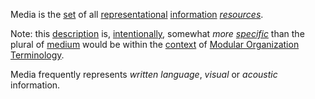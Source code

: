 Media is the [set](https://github.com/gcassel/Modular-Organization-Terminology/blob/master/terms/set.md) of all [representational](https://github.com/gcassel/Modular-Organization-Terminology/blob/master/terms/representation.md) [information](https://github.com/gcassel/Modular-Organization-Terminology/blob/master/terms/information.md) *[resources](https://github.com/gcassel/Modular-Organization-Terminology/blob/master/terms/resource.md)*.

Note: this [description](https://github.com/gcassel/Modular-Organization-Terminology/blob/master/terms/description.md) is, [intentionally](https://github.com/gcassel/Modular-Organization-Terminology/blob/master/terms/intention.md), somewhat *more [specific](https://github.com/gcassel/Modular-Organization-Terminology/blob/master/terms/specific.md)* than the plural of [medium](https://github.com/gcassel/Modular-Organization-Terminology/blob/master/terms/medium.md) would be within the [context](https://github.com/gcassel/Modular-Organization-Terminology/blob/master/terms/context.md) of [Modular Organization Terminology](https://github.com/gcassel/Modular-Organization-Terminology).

Media frequently represents *written language*, *visual* or *acoustic* information.
